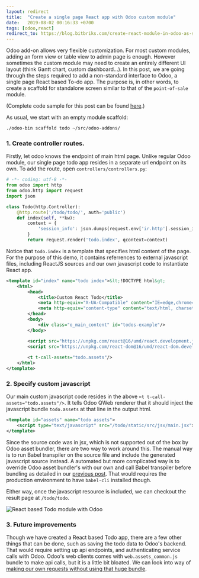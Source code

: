 ```yaml
---
layout: redirect 
title:  "Create a single page React app with Odoo custom module"
date:   2019-08-02 00:16:33 +0700
tags: [odoo,react]
redirect_to: https://blog.bitbriks.com/create-react-module-in-odoo-as-standalone-app/
---
```


Odoo add-on allows very flexible customization. For most custom modules, adding an form view or table view to admin page is enough. However sometimes the custom module may need to create an entirely different UI layout (think Gantt chart, custom dashboard...). In this post, we are going through the steps required to add a non-standard interface to Odoo, a single page React based To-do app. The purpose is, in other words, to create a scaffold for standalone screen similar to that of the `point-of-sale` module. 

(Complete code sample for this post can be found [here](https://github.com/beolla/samples/tree/master/todo).)

As usual, we start with an empty module scaffold:

```bash
./odoo-bin scaffold todo ~/src/odoo-addons/
```

### 1. Create controller routes.

Firstly, let odoo knows the endpoint of main html page. Unlike regular Odoo module, our single page todo app resides in a separate url endpoint on its own. To add the route, open `controllers/controllers.py`:

```python
# -*- coding: utf-8 -*-
from odoo import http
from odoo.http import request
import json

class Todo(http.Controller):
    @http.route('/todo/todo/', auth='public')
    def index(self, **kw):
        context = {
            'session_info': json.dumps(request.env['ir.http'].session_info())
        }
        return request.render('todo.index', qcontext=context)
```
Notice that `todo.index` is a template that specifies html content of the page. For the purpose of this demo, it contains referrences to external javascript files, including ReactJS sources and our own javascript code to instantiate React app. 

```xml
<template id="index" name="todo index">&lt;!DOCTYPE html&gt;
	<html>
	    <head>
	        <title>Custom React Todo</title>
	        <meta http-equiv="X-UA-Compatible" content="IE=edge,chrome=1"/>
	        <meta http-equiv="content-type" content="text/html, charset=utf-8" />               
	    </head>
	    <body>
	        <div class="o_main_content" id="todos-example"/>
	    </body>

	    <script src="https://unpkg.com/react@16/umd/react.development.js" ></script>
	    <script src="https://unpkg.com/react-dom@16/umd/react-dom.development.js" ></script>
	        
	    <t t-call-assets="todo.assets"/>
	</html>
</template>
```

### 2. Specify custom javascript

Our main custom javascript code resides in the above `<t t-call-assets="todo.assets"/>`. It tells Odoo QWeb renderer that it should inject the javascript bundle `todo.assets` at that line in the output html. 

```xml
<template id="assets" name="todo assets">
    <script type="text/javascript" src="/todo/static/src/jsx/main.jsx"></script>
</template>
```

Since the source code was in jsx, which is not supported out of the box by Odoo asset bundler, there are two way to work around this. The manual way is to run Babel transpiler on the source file and include the generated javascript source instead. A automated but more complicated way is to override Odoo asset bundler's with our own and call Babel transpiler before bundling as detailed in our [previous post](/run-babel-bundler-odoo/). That would requires the production environment to have `babel-cli` installed though.

Either way, once the javascript resource is included, we can checkout the result page at `/todo/todo`. 

![React based Todo module with Odoo](/content/images/react-odoo-todo-sample.png)

### 3. Future improvements

Though we have created a React based Todo app, there are a few other things that can be done, such as saving the todo data to Odoo's backend. That would require setting up api endpoints, and authenticating service calls with Odoo. Odoo's web clients comes with `web.assets_common.js` bundle to make api calls, but it is a little bit bloated. We can look into way of [making our own requests without using that huge bundle](/make-api-request-without-jquery-odoo/). 
